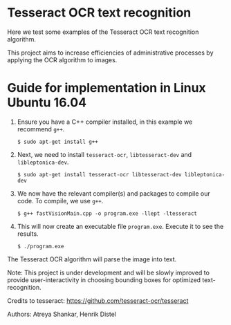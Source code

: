 # Tesseract OCR text recognition

Here we test some examples of the Tesseract OCR text recognition algorithm.

This project aims to increase efficiencies of administrative processes by applying the OCR algorithm to images.

# Guide for implementation in Linux Ubuntu 16.04

1. Ensure you have a C++ compiler installed, in this example we recommend `g++`.

   `$ sudo apt-get install g++`

2. Next, we need to install `tesseract-ocr`, `libtesseract-dev` and `libleptonica-dev`.

   `$ sudo apt-get install tesseract-ocr libtesseract-dev libleptonica-dev`

3. We now have the relevant compiler(s) and packages to compile our code. To compile, we use `g++`.

   `$ g++ fastVisionMain.cpp -o program.exe -llept -ltesseract`

4. This will now create an executable file `program.exe`. Execute it to see the results.

   `$ ./program.exe`

The Tesseract OCR algorithm will parse the image into text.

Note: This project is under development and will be slowly improved to provide user-interactivity in choosing bounding boxes for optimized text-recognition.

Credits to tesseract: https://github.com/tesseract-ocr/tesseract

Authors: Atreya Shankar, Henrik Distel
